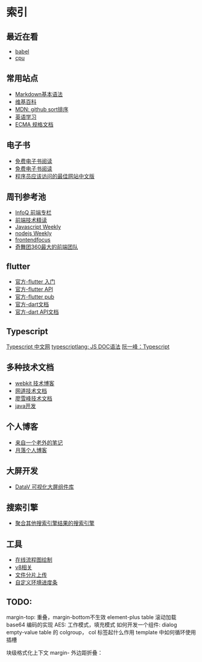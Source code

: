 # 索引

## 最近在看
- [babel](https://github.com/jamiebuilds/babel-handbook/blob/master/translations/zh-Hans/README.md)
- [cpu](https://cpu.land/)

## 常用站点
- [Markdown基本语法](https://markdown.com.cn/basic-syntax/code.html)
- [维基百科](https://zh.wikipedia.org/wiki/TeX)
- [MDN: github sort排序](https://github.com/mdn/translated-content/blob/main/files/zh-cn/web/javascript/reference/global_objects/array/sort/index.md?plain=1)
- [英语学习](http://www.tanglib.com/explore?cid=19&tab=popular)
- [ECMA 规格文档](https://tc39.es/ecma262/2022/)

## 电子书
- [免费电子书阅读](https://github.com/fuhmmin/it-ebooks-cn)
- [免费电子书阅读](https://github.com/binzh303/IT_Book_pro)
- [程序员应该访问的最佳网站中文版](https://github.com/tuteng/Best-websites-a-programmer-should-visit-zh)

## 周刊参考池
- [InfoQ 前端专栏](https://www.infoq.cn/news/aRc3dogIgR4dABwJRWXw)
- [前端技术精读](https://github.com/ascoders/weekly)
- [Javascript Weekly](https://javascriptweekly.com/issues/659)
- [nodejs Weekly](https://nodeweekly.com/issues/506)
- [frontendfocus](https://frontendfoc.us/latest)
- [奇舞团360最大的前端团队](https://www.zhihu.com/people/75team/posts)


## flutter
- [官方-flutter 入门](https://flutter.cn/docs/ui/layout)
- [官方-flutter API](https://api.flutter-io.cn/index.html)
- [官方-flutter pub](https://pub-web.flutter-io.cn/)
- [官方-dart文档](https://dart.cn/language/collections#maps)
- [官方-dart API文档](https://api.dart.cn/stable/3.1.5/index.html)


## Typescript
[Typescript 中文网](https://ts.nodejs.cn/docs/handbook/project-references.html)
[typescriptlang: JS DOC语法](https://www.typescriptlang.org/docs/handbook/jsdoc-supported-types.html)
[阮一峰：Typescript](https://wangdoc.com/typescript/utility#omittype-keys)


## 多种技术文档
- [webkit 技术博客](https://webkit.org/blog/category/javascript/)
- [网道技术文档](https://github.com/wangdoc)
- [廖雪峰技术文档](https://www.liaoxuefeng.com/)
- [java开发](https://pdai.tech/md/java/basic/java-basic-lan-sum.html)

## 个人博客
- [来自一个老外的笔记](https://github.com/jbranchaud/til/tree/master/vim)
- [月落个人博客](https://notes.yueluo.club)


## 大屏开发
- [DataV 可视化大屏组件库](http://datav.jiaminghi.com/guide/scrollRankingBoard.html#%E5%8D%95%E6%9D%A1%E6%BB%9A%E5%8A%A8)


## 搜索引擎
- [聚合其他搜索引擎结果的搜索引擎](https://www.searchforjohn.com/)

## 工具
- [在线流程图绘制](https://app.diagrams.net/)
- [v8相关](https://v8.js.cn/features/)
- [文件分片上传](http://creativejs.com/tutorials/advanced-uploading-techniques-part-1/index.html)
- [自定义环境进度条](https://codepen.io/pizizz/pen/mwyNyG)


## TODO:
margin-top: 重叠，margin-bottom不生效
element-plus table 滚动加载
base64 编码的实现
AES: 工作模式，填充模式
如何开发一个组件: dialog empty-value
table 的 colgroup， col 标签起什么作用
template 中如何循环使用插槽

块级格式化上下文
margin- 外边距折叠：